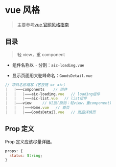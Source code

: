 # vue 风格

> 主要参考[vue 官网风格指南](https://cn.vuejs.org/v2/style-guide/index.html)

## 目录

> 轻 view，重 component

- 组件名称以 `-` 分割：`aic-loading.vue`

- 显示页面用大驼峰命名：`GoodsDetail.vue`

```js
// 项目名称缩写（艺投链 => aic）
|   |———components    // 组件
|   |   |———aic-loading.vue   // loading组件
|   |   |———aic-list.vue   // list组件
|   |———view     // UI层(原则：轻view，重component)
|   |   |———Home.vue   // 首页
|   |   |———GoodsDetail.vue   // 商品详情页
```

## Prop 定义

Prop 定义应该尽量详细。

```js
props: {
  status: String;
}
```

